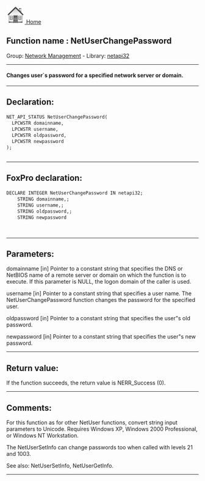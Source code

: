 [<img src="../../images/home.png"> Home ](https://github.com/VFPX/Win32API)  

## Function name : NetUserChangePassword
Group: [Network Management](../../functions_group.md#Network_Management)  -  Library: [netapi32](../../Libraries.md#netapi32)  
***  


#### Changes user`s password for a specified network server or domain.

***  


## Declaration:
```foxpro  
NET_API_STATUS NetUserChangePassword(
  LPCWSTR domainname,
  LPCWSTR username,
  LPCWSTR oldpassword,
  LPCWSTR newpassword
);
  
```  
***  


## FoxPro declaration:
```foxpro  
DECLARE INTEGER NetUserChangePassword IN netapi32;
	STRING domainname,;
	STRING username,;
	STRING oldpassword,;
	STRING newpassword

  
```  
***  


## Parameters:
domainname 
[in] Pointer to a constant string that specifies the DNS or NetBIOS name of a remote server or domain on which the function is to execute. If this parameter is NULL, the logon domain of the caller is used. 

username 
[in] Pointer to a constant string that specifies a user name. The NetUserChangePassword function changes the password for the specified user.

oldpassword 
[in] Pointer to a constant string that specifies the user"s old password. 

newpassword 
[in] Pointer to a constant string that specifies the user"s new password.   
***  


## Return value:
If the function succeeds, the return value is NERR_Success (0).  
***  


## Comments:
For this function as for other NetUser functions, convert string input parameters to Unicode. Requires Windows XP, Windows 2000 Professional, or Windows NT Workstation.   
  
The NetUserSetInfo can change passwords too when called with levels 21 and 1003.  
  
See also: NetUserSetInfo, NetUserGetInfo.  
  
***  

